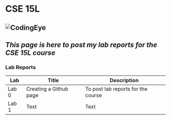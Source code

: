 # CSE 15L 
![CodingEye](https://user-images.githubusercontent.com/71199896/192123205-265dfd68-2119-4438-92ef-91ff9f4d7298.png)
--
## *This page is here to post my lab reports for the CSE 15L course* 

### Lab Reports

| Lab | Title | Description | 
| ----------- | ----------- |----------- |
| Lab 0 | Creating a Github page | To post lab reports for the course |
| Lab 1 | Text | Text | 

